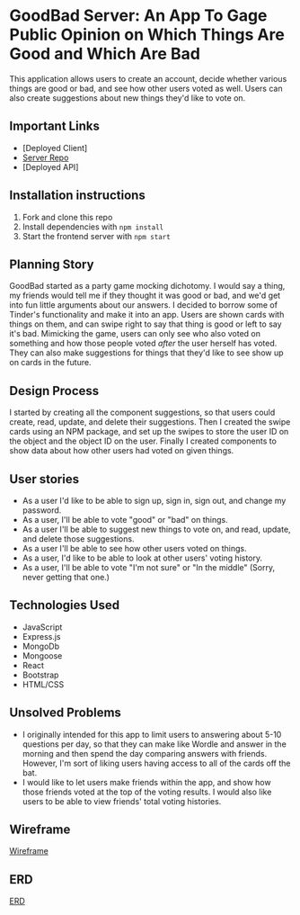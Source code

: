 # GoodBad Server: An App To Gage Public Opinion on Which Things Are Good and Which Are Bad

This application allows users to create an account, decide whether various things are good or bad, and see how other users voted as well. Users can also create suggestions about new things they'd like to vote on.

## Important Links

- [Deployed Client]
- [Server Repo](https://github.com/JoeyGarber/GoodBad-Server)
- [Deployed API]

## Installation instructions

1. Fork and clone this repo
2. Install dependencies with `npm install`
3. Start the frontend server with `npm start`

## Planning Story

GoodBad started as a party game mocking dichotomy. I would say a thing, my friends would tell me if they thought it was good or bad, and we'd get into fun little arguments about our answers. I decided to borrow some of Tinder's functionality and make it into an app. Users are shown cards with things on them, and can swipe right to say that thing is good or left to say it's bad. Mimicking the game, users can only see who also voted on something and how those people voted *after* the user herself has voted. They can also make suggestions for things that they'd like to see show up on cards in the future.

## Design Process

I started by creating all the component suggestions, so that users could create, read, update, and delete their suggestions. Then I created the swipe cards using an NPM package, and set up the swipes to store the user ID on the object and the object ID on the user. Finally I created components to show data about how other users had voted on given things.

## User stories

 - As a user I'd like to be able to sign up, sign in, sign out, and change my password.
 - As a user, I'll be able to vote "good" or "bad" on things.
 - As a user I'll be able to suggest new things to vote on, and read, update, and delete those suggestions.
 - As a user I'll be able to see how other users voted on things.
 - As a user, I'd like to be able to look at other users' voting history.
 - As a user, I'll be able to vote "I'm not sure" or "In the middle" (Sorry, never getting that one.)

## Technologies Used

- JavaScript
- Express.js
- MongoDb
- Mongoose
- React
- Bootstrap
- HTML/CSS

## Unsolved Problems

- I originally intended for this app to limit users to answering about 5-10 questions per day, so that they can make like Wordle and answer in the morning and then spend the day comparing answers with friends. However, I'm sort of liking users having access to all of the cards off the bat.
- I would like to let users make friends within the app, and show how those friends voted at the top of the voting results. I would also like users to be able to view friends' total voting histories.

## Wireframe

[Wireframe](./Wireframe.jpeg) 
 
## ERD

[ERD](./ERD.jpeg)
